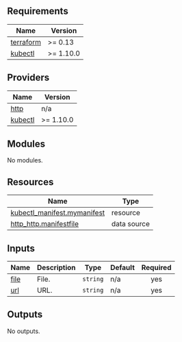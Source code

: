 <!-- BEGIN_TF_DOCS -->
## Requirements

| Name | Version |
|------|---------|
| <a name="requirement_terraform"></a> [terraform](#requirement\_terraform) | >= 0.13 |
| <a name="requirement_kubectl"></a> [kubectl](#requirement\_kubectl) | >= 1.10.0 |

## Providers

| Name | Version |
|------|---------|
| <a name="provider_http"></a> [http](#provider\_http) | n/a |
| <a name="provider_kubectl"></a> [kubectl](#provider\_kubectl) | >= 1.10.0 |

## Modules

No modules.

## Resources

| Name | Type |
|------|------|
| [kubectl_manifest.mymanifest](https://registry.terraform.io/providers/gavinbunney/kubectl/latest/docs/resources/manifest) | resource |
| [http_http.manifestfile](https://registry.terraform.io/providers/hashicorp/http/latest/docs/data-sources/http) | data source |

## Inputs

| Name | Description | Type | Default | Required |
|------|-------------|------|---------|:--------:|
| <a name="input_file"></a> [file](#input\_file) | File. | `string` | n/a | yes |
| <a name="input_url"></a> [url](#input\_url) | URL. | `string` | n/a | yes |

## Outputs

No outputs.
<!-- END_TF_DOCS -->